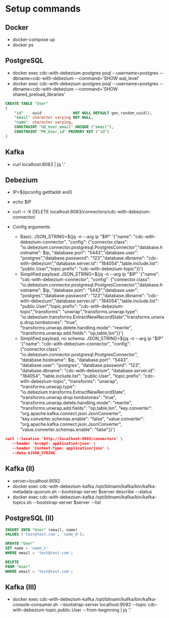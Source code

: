 # Setup commands

## Docker
* docker-compose up
* docker ps

## PostgreSQL
* docker exec cdc-with-debezium-postgres psql --username=postgres --dbname=cdc-with-debezium --command='SHOW wal_level'
* docker exec cdc-with-debezium-postgres psql --username=postgres --dbname=cdc-with-debezium --command='SHOW shared_preload_libraries'

```sql
CREATE TABLE "User"
(
    "id"    uuid              NOT NULL DEFAULT gen_random_uuid(),
    "email" character varying NOT NULL,
    "name"  character varying,
    CONSTRAINT "UQ_User_email" UNIQUE ("email"),
    CONSTRAINT "PK_User_id" PRIMARY KEY ("id")
)
```

## Kafka
* curl localhost:8083 | jq '.'

## Debezium
* IP=$(ipconfig getifaddr en0)
* echo $IP

* curl -i -X DELETE localhost:8083/connectors/cdc-with-debezium-connector/
* Config arguments
  * Basic: JSON_STRING=$(jq -n --arg ip "$IP" '{"name": "cdc-with-debezium-connector", "config": {"connector.class": "io.debezium.connector.postgresql.PostgresConnector","database.hostname": $ip, "database.port": "5443","database.user": "postgres","database.password": "123","database.dbname": "cdc-with-debezium","database.server.id": "184054","table.include.list": "public.User","topic.prefix": "cdc-with-debezium-topic"}}')
  * Simplified payload: JSON_STRING=$(jq -n --arg ip "$IP" '{"name": "cdc-with-debezium-connector", "config": {"connector.class": "io.debezium.connector.postgresql.PostgresConnector","database.hostname": $ip, "database.port": "5443","database.user": "postgres","database.password": "123","database.dbname": "cdc-with-debezium","database.server.id": "184054","table.include.list": "public.User","topic.prefix": "cdc-with-debezium-topic","transforms": "unwrap","transforms.unwrap.type": "io.debezium.transforms.ExtractNewRecordState","transforms.unwrap.drop.tombstones": "true", "transforms.unwrap.delete.handling.mode": "rewrite", "transforms.unwrap.add.fields": "op,table,lsn"}}')
  * Simplified payload, no schema: JSON_STRING=$(jq -n --arg ip "$IP" '{"name": "cdc-with-debezium-connector", "config": {"connector.class": "io.debezium.connector.postgresql.PostgresConnector", "database.hostname": $ip, "database.port": "5443", "database.user": "postgres", "database.password": "123", "database.dbname": "cdc-with-debezium", "database.server.id": "184054", "table.include.list": "public.User", "topic.prefix": "cdc-with-debezium-topic", "transforms": "unwrap", "transforms.unwrap.type": "io.debezium.transforms.ExtractNewRecordState", "transforms.unwrap.drop.tombstones": "true", "transforms.unwrap.delete.handling.mode": "rewrite", "transforms.unwrap.add.fields": "op,table,lsn", "key.converter": "org.apache.kafka.connect.json.JsonConverter", "key.converter.schemas.enable": "false", "value.converter": "org.apache.kafka.connect.json.JsonConverter", "value.converter.schemas.enable": "false"}}')

```json
curl --location 'http://localhost:8083/connectors' \
   --header 'Accept: application/json' \
   --header 'Content-Type: application/json' \
   --data $JSON_STRING
```

## Kafka (II)
* server=localhost:9092
* docker exec cdc-with-debezium-kafka /opt/bitnami/kafka/bin/kafka-metadata-quorum.sh --bootstrap-server $server describe --status
* docker exec cdc-with-debezium-kafka /opt/bitnami/kafka/bin/kafka-topics.sh --bootstrap-server $server --list

## PostgreSQL (II)
```sql
INSERT INTO "User" (email, name)
VALUES ('test@test.com', 'name_0');

UPDATE "User"
SET name = 'name_1'
WHERE email = 'test@test.com';

DELETE
FROM "User"
WHERE email = 'test@test.com';
```

## Kafka (III)
* docker exec cdc-with-debezium-kafka /opt/bitnami/kafka/bin/kafka-console-consumer.sh --bootstrap-server localhost:9092 --topic cdc-with-debezium-topic.public.User --from-beginning | jq '.'
